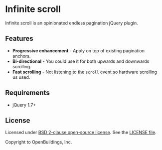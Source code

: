# Infinite scroll

Infinite scroll is an opinionated endless pagination jQuery plugin.

## Features

* **Progressive enhancement** - Apply on top of existing pagination anchors.
* **Bi-directional** - You could use it for both upwards and downwards scrolling.
* **Fast scrolling** - Not listening to the `scroll` event so hardware scrolling us used.

## Requirements

* jQuery 1.7+

## License

Licensed under [BSD 2-clause open-source license](http://opensource.org/licenses/BSD-2-Clause). See the [LICENSE file](LICENSE).

Copyright to OpenBuildings, Inc.
